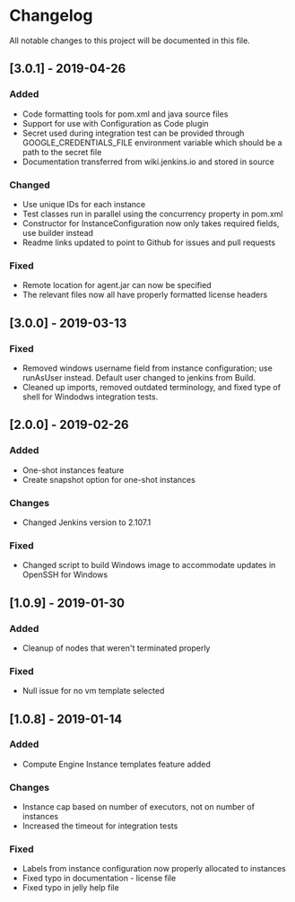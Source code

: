 <!--
 Copyright 2019 Google LLC

 Licensed under the Apache License, Version 2.0 (the "License"); you may not use this file except in
 compliance with the License. You may obtain a copy of the License at

        https://www.apache.org/licenses/LICENSE-2.0

 Unless required by applicable law or agreed to in writing, software distributed under the License
 is distributed on an "AS IS" BASIS, WITHOUT WARRANTIES OR CONDITIONS OF ANY KIND, either express or
 implied. See the License for the specific language governing permissions and limitations under the
 License.
-->
# Changelog
All notable changes to this project will be documented in this file.

## [3.0.1] - 2019-04-26
### Added
- Code formatting tools for pom.xml and java source files
- Support for use with Configuration as Code plugin
- Secret used during integration test can be provided through GOOGLE_CREDENTIALS_FILE environment
  variable which should be a path to the secret file
- Documentation transferred from wiki.jenkins.io and stored in source

### Changed
- Use unique IDs for each instance
- Test classes run in parallel using the concurrency property in pom.xml
- Constructor for InstanceConfiguration now only takes required fields, use builder instead
- Readme links updated to point to Github for issues and pull requests

### Fixed
- Remote location for agent.jar can now be specified
- The relevant files now all have properly formatted license headers

## [3.0.0] - 2019-03-13
### Fixed
- Removed windows username field from instance configuration; use runAsUser instead. Default user changed to jenkins from Build.
- Cleaned up imports, removed outdated terminology, and fixed type of shell for Windodws integration tests.

## [2.0.0] - 2019-02-26
### Added
- One-shot instances feature
- Create snapshot option for one-shot instances

### Changes
- Changed Jenkins version to 2.107.1

### Fixed
- Changed script to build Windows image to accommodate updates in OpenSSH for Windows

## [1.0.9] - 2019-01-30
### Added
- Cleanup of nodes that weren't terminated properly

### Fixed
- Null issue for no vm template selected

## [1.0.8] - 2019-01-14
### Added
- Compute Engine Instance templates feature added

### Changes
- Instance cap based on number of executors, not on number of instances
- Increased the timeout for integration tests

### Fixed
- Labels from instance configuration now properly allocated to instances
- Fixed typo in documentation - license file
- Fixed typo in jelly help file
